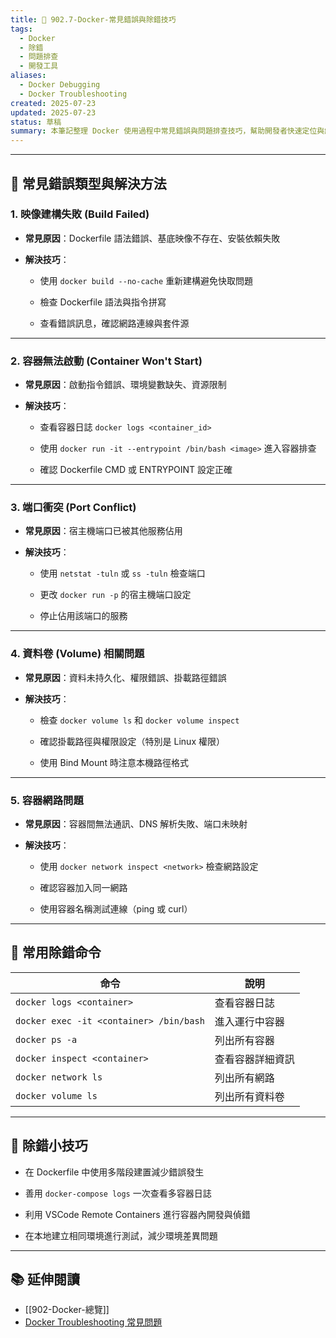 ```yaml
---
title: 🐞 902.7-Docker-常見錯誤與除錯技巧
tags:
  - Docker
  - 除錯
  - 問題排查
  - 開發工具
aliases:
  - Docker Debugging
  - Docker Troubleshooting
created: 2025-07-23
updated: 2025-07-23
status: 草稿
summary: 本筆記整理 Docker 使用過程中常見錯誤與問題排查技巧，幫助開發者快速定位與解決容器相關問題。
---
```

---

## 🐞 常見錯誤類型與解決方法

### 1. 映像建構失敗 (Build Failed)

- **常見原因**：Dockerfile 語法錯誤、基底映像不存在、安裝依賴失敗

- **解決技巧**：
    
    - 使用 `docker build --no-cache` 重新建構避免快取問題
    
    - 檢查 Dockerfile 語法與指令拼寫
    
    - 查看錯誤訊息，確認網路連線與套件源

---
### 2. 容器無法啟動 (Container Won't Start)

- **常見原因**：啟動指令錯誤、環境變數缺失、資源限制

- **解決技巧**：
    
    - 查看容器日誌 `docker logs <container_id>`
    
    - 使用 `docker run -it --entrypoint /bin/bash <image>` 進入容器排查
    
    - 確認 Dockerfile CMD 或 ENTRYPOINT 設定正確

---
### 3. 端口衝突 (Port Conflict)

- **常見原因**：宿主機端口已被其他服務佔用

- **解決技巧**：
    
    - 使用 `netstat -tuln` 或 `ss -tuln` 檢查端口
    
    - 更改 `docker run -p` 的宿主機端口設定
    
    - 停止佔用該端口的服務

---

### 4. 資料卷 (Volume) 相關問題

- **常見原因**：資料未持久化、權限錯誤、掛載路徑錯誤

- **解決技巧**：
    
    - 檢查 `docker volume ls` 和 `docker volume inspect`
    
    - 確認掛載路徑與權限設定（特別是 Linux 權限）
    
    - 使用 Bind Mount 時注意本機路徑格式
    

---
### 5. 容器網路問題

- **常見原因**：容器間無法通訊、DNS 解析失敗、端口未映射

- **解決技巧**：
    
    - 使用 `docker network inspect <network>` 檢查網路設定
    
    - 確認容器加入同一網路
    
    - 使用容器名稱測試連線（ping 或 curl）

---
## 🔧 常用除錯命令

|命令|說明|
|---|---|
|`docker logs <container>`|查看容器日誌|
|`docker exec -it <container> /bin/bash`|進入運行中容器|
|`docker ps -a`|列出所有容器|
|`docker inspect <container>`|查看容器詳細資訊|
|`docker network ls`|列出所有網路|
|`docker volume ls`|列出所有資料卷|

---
## 🧰 除錯小技巧

- 在 Dockerfile 中使用多階段建置減少錯誤發生

- 善用 `docker-compose logs` 一次查看多容器日誌

- 利用 VSCode Remote Containers 進行容器內開發與偵錯

- 在本地建立相同環境進行測試，減少環境差異問題

---

## 📚 延伸閱讀

- [[902-Docker-總覽]]
- [Docker Troubleshooting 常見問題](https://docs.docker.com/docker-for-windows/troubleshoot/)